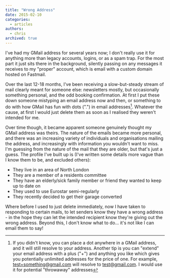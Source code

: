```yaml
---
title: "Wrong Address"
date: 2015-02-10
categories:
  - articles
authors:
  - chris
archived: true
---
```


I've had my GMail address for several years now; I don't really use it for anything more than legacy accounts, logins, or as a spam trap. For the most part it just sits there in the background, silently passing on any messages it receives to my "proper" account, which is email with a custom domain hosted on Fastmail.

Over the last 12-18 months, I've been receiving a slow-but-steady stream of mail clearly meant for someone else: newsletters mostly, but occasionally something personal, and the odd booking confirmation. At first I put these down someone mistyping an email address now and then, or something to do with how GMail has fun with dots (".") in email addresses[^1]. Whatever the cause, at first I would just delete them as soon as I realised they weren't intended for me.

Over time though, it became apparent someone genuinely thought my GMail address was theirs. The nature of the emails became more personal, and there was an increasing variety of individuals and organisations mailing the address, and increasingly with information you wouldn't want to miss. I'm guessing from the nature of the mail that they are older, but that's just a guess. The profile I've built up is (I've written some details more vague than I know them to be, and excluded others):

- They live in an area of North London
- They are a member of a residents committee
- They have an elderly/sick family member or friend they wanted to keep up to date on
- They used to use Eurostar semi-regularly
- They recently decided to get their garage converted

Where before I used to just delete immediately, now I have taken to responding to certain mails, to let senders know they have a wrong address - in the hope they can let the intended recipient know they're giving out the wrong address. Beyond this, I don't know what to do… it's not like I can email them to say!

[^1]: If you didn't know, you can place a dot anywhere in a GMail address, and it will still resolve to your address. Another tip is you can "extend" your email address with a plus ("+") and anything you like which gives you potentially unlimited addresses for the price of one. For example, test+something@gmail.com will resolve to test@gmail.com. I would use it for potential "throwaway" addresses
